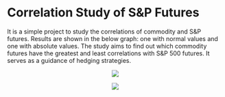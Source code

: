 # Correlation Study of S&P Futures

It is a simple project to study the correlations of commodity and S&P futures. Results are shown in the below graph: one with normal values and one with absolute values. The study aims to find out which commodity futures have the greatest and least correlations with S&P 500 futures. It serves as a guidance of hedging strategies.

<p align = "center">
  <img src = "https://imgur.com/ck19nlh.png"
       </p>
  
<p align = "center">
  <img src = "https://imgur.com/NyCV1LV.png"
       </p>
